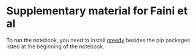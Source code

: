 # Supplementary material for Faini et al

To run the notebook, you need to install [greedy](https://github.com/pyushkevich/greedy) besides the pip packages listed at the beginning of the notebook.
